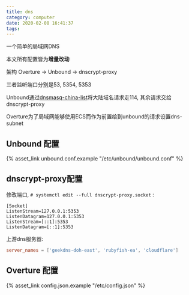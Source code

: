 ```yaml
---
title: dns
category: computer
date: 2020-02-08 16:41:37
tags:
---
```


一个简单的局域网DNS

本文所有配置皆为**增量改动**

<!-- more -->

架构 Overture -> Unbound -> dnscrypt-proxy

三者监听端口分别是53, 5354, 5353

Unbound通过[dnsmasq-china-list](https://github.com/felixonmars/dnsmasq-china-list.git)将大陆域名请求走114, 其余请求交给dnscrypt-proxy

Overture为了局域网能够使用ECS而作为前置给到unbound的请求设置dns-subnet

## Unbound 配置

{% asset_link unbound.conf.example "/etc/unbound/unbound.conf" %}

## dnscrypt-proxy配置

修改端口, `# systemctl edit --full dnscrypt-proxy.socket` :

```
[Socket]
ListenStream=127.0.0.1:5353
ListenDatagram=127.0.0.1:5353
ListenStream=[::1]:5353
ListenDatagram=[::1]:5353
```

上游dns服务器:

```toml /etc/dnscrypt-proxy/dnscrypt-proxy.toml
server_names = ['geekdns-doh-east', 'rubyfish-ea', 'cloudflare']
```

## Overture 配置

{% asset_link config.json.example "/etc/config.json" %}
